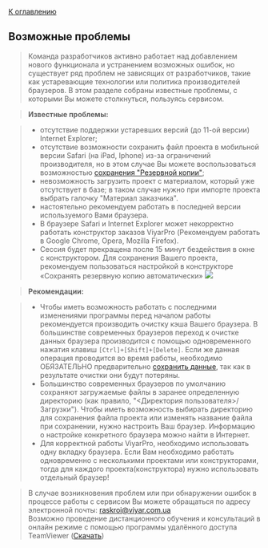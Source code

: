 [К оглавлению](/service/doc/?cid=dsp)
## Возможные проблемы

>Команда разработчиков активно работает над добавлением нового функционала и устранением возможных ошибок, но существует ряд проблем не зависящих от разработчиков, такие как устаревающие технологии или политика производителей браузеров. В этом разделе собраны известные проблемы, с которыми Вы можете столкнуться, пользуясь сервисом.

>__Известные проблемы:__

>- отсутствие поддержки устаревших версий (до 11-ой версии) Internet Explorer;
>- отсутствие возможности сохранить файл проекта в мобильной версии Safari (на iPad, Iphone) из-за ограничений производителя, но в этом случае Вы можете воспользоваться возможностью [сохранения "Резервной копии"](/service/doc/?cid=dsp&s=import-export#project-saving);
>- невозможность загрузить проект с материалом, который уже отсутствует в базе; в таком случае нужно при импорте проекта выбрать галочку "Материал заказчика".
>- настоятельно рекомендуем работать в последней версии используемого Вами браузера.
>- В браузере Safari и Internet Explorer может некорректно работать конструктор заказов ViyarPro (Рекомендуем работать в Google Chrome, Opera, Mozilla Firefox).
>- Сессия будет прекращена после 15 минут бездействия в окне с конструктором. Для сохранения Вашего проекта, рекомендуем пользоваться настройкой в конструкторе «Cохранять резервную копию автоматически»
>![](/store/Items/libs/doc_pictures/scrinu/rezervnaya.png)
>

>__Рекомендации:__

> - Чтобы иметь возможность работать с последними изменениями программы перед началом работы рекомендуется производить очистку кэша Вашего браузера.
> В большинстве современных браузеров переход к очистке данных браузера производится с помощью одновременного нажатия клавиш `[Ctrl]+[Shift]+[Delete]`.
> Если же данная операция проводится во время работы, необходимо ОБЯЗАТЕЛЬНО предварительно [сохранить данные](/service/doc/?cid=dsp&s=import-export), так как в результате очистки они будут потеряны.
> - Большинство современных браузеров по умолчанию сохраняют загружаемые файлы в заранее определенную директорию (как правило, "&lt;Директория пользователя&gt;/Загрузки").
> Чтобы иметь возможность выбирать директорию для сохранения файла проекта или изменять название файла при сохранении, нужно настроить Ваш браузер.
> Информацию о настройке конкретного браузера можно найти в Интернет.
> - Для корректной работы ViyarPro, необходимо использовать одну вкладку браузера. Если Вам необходимо работать одновременно с несколькими проектами или конструкторами, тогда для каждого проекта(конструктора) нужно использовать отдельный браузер!


>В случае возникновения проблем или при обнаружении ошибок в процессе работы с сервисом Вы можете обращаться по адресу электронной почты: [raskroi@viyar.com.ua](mailto:raskroi@viyar.com.ua)<br>
>Возможно проведение дистанционного обучения и консультаций в онлайн режиме с помощью программы удалённого доступа TeamViewer (<a href="https://download.teamviewer.com/download/TeamViewerQS.exe">Скачать</a>)